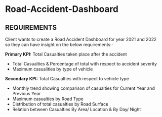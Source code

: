 # Road-Accident-Dashboard
## REQUIREMENTS

Client wants to create a Road Accident Dashboard for year 2021 and 2022 so they can have insight on the below requirements:-

**Primary KPI:** Total Casualties taken place after the accident 
- Total Casualties & Percentage of total with respect to accident severity
- Maximum casualities by type of vehicle

**Secondary KPI:** Total Casualties with respect to vehicle type 
- Monthly trend showing comparison of casualties for Current Year and Previous Year
- Maximum casualties by Road Type
- Distribution of total casualties by Road Surface
- Relation between Casualties By Area/ Location & By Day/ Night 


